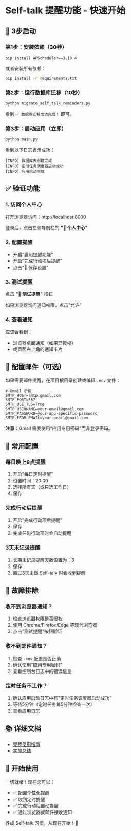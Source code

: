 # Self-talk 提醒功能 - 快速开始

## 🚀 3步启动

### 第1步：安装依赖（30秒）

```bash
pip install APScheduler==3.10.4
```

或者安装所有依赖：
```bash
pip install -r requirements.txt
```

### 第2步：运行数据库迁移（10秒）

```bash
python migrate_self_talk_reminders.py
```

看到 `✅ 数据库迁移成功完成！` 即可。

### 第3步：启动应用（立即）

```bash
python main.py
```

看到以下日志表示成功：
```
[INFO] 数据库表创建完成
[INFO] 定时任务调度器启动成功
[INFO] 应用启动完成
```

## ✅ 验证功能

### 1. 访问个人中心
打开浏览器访问：http://localhost:8000

登录后，点击左侧导航栏的 **"👤 个人中心"**

### 2. 配置提醒
- 开启"启用提醒功能"
- 开启"完成行动项后提醒"
- 点击"💾 保存设置"

### 3. 测试提醒
点击 **"🔔 测试提醒"** 按钮

如果浏览器询问通知权限，点击"允许"

### 4. 查看通知
应该会看到：
- 浏览器桌面通知（如果已授权）
- 或页面右上角的通知卡片

## 📧 配置邮件（可选）

如果需要邮件提醒，在项目根目录创建或编辑 `.env` 文件：

```env
# Gmail 示例
SMTP_HOST=smtp.gmail.com
SMTP_PORT=587
SMTP_USE_TLS=True
SMTP_USERNAME=your-email@gmail.com
SMTP_PASSWORD=your-app-specific-password
SMTP_FROM_EMAIL=your-email@gmail.com
```

**注意**：Gmail 需要使用"应用专用密码"而非登录密码。

## 🎯 常用配置

### 每日晚上8点提醒
1. 开启"每日定时提醒"
2. 设置时间：20:00
3. 选择所有天（或只选工作日）
4. 保存

### 完成行动后提醒
1. 开启"完成行动项后提醒"
2. 保存
3. 完成任何行动项时会自动提醒

### 3天未记录提醒
1. 长期未记录提醒天数设置为：3
2. 保存
3. 超过3天未做 Self-talk 时会收到提醒

## 🔧 故障排除

### 收不到浏览器通知？
1. 检查浏览器权限是否授权
2. 使用 Chrome/Firefox/Edge 等现代浏览器
3. 点击"测试提醒"按钮验证

### 收不到邮件通知？
1. 检查 `.env` 配置是否正确
2. 确认使用"应用专用密码"
3. 查看控制台日志中的错误信息

### 定时任务不工作？
1. 确认应用启动日志中有"定时任务调度器启动成功"
2. 等待5分钟（定时任务每5分钟检查一次）
3. 查看应用日志

## 📚 详细文档

- [完整使用指南](./SELF_TALK_REMINDER_GUIDE.md)
- [实施总结](./SELF_TALK_REMINDER_IMPLEMENTATION.md)

## 🎉 开始使用

一切就绪！现在您可以：
- ✅ 配置个性化提醒
- ✅ 收到定时提醒
- ✅ 完成行动后自动提醒
- ✅ 通过浏览器或邮件接收通知

养成 Self-talk 习惯，从现在开始！🚀

